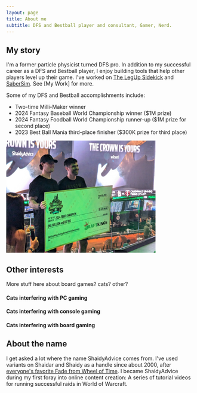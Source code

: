 ```yaml
---
layout: page
title: About me
subtitle: DFS and Bestball player and consultant, Gamer, Nerd.  
---
```

## My story
I'm a former particle physicist turned DFS pro. In addition to my successful career as a DFS and Bestball player, I enjoy building tools that help other players level up their game. I've worked on [The LegUp Sidekick](https://www.legendaryupside.com/sidekick/) and [SaberSim](https://www.sabersim.com/). See [My Work] for more. 

Some of my DFS and Bestball accomplishments include: 
- Two-time Milli-Maker winner
- 2024 Fantasy Baseball World Championship winner ($1M prize)
- 2024 Fantasy Foodball World Championship runner-up ($1M prize for second place)
- 2023 Best Ball Mania third-place finisher ($300K prize for third place)

<img src="assets/FBWC_2024.jpg" alt="My image" width="400">

## Other interests
More stuff here about board games? cats? other? 

#### Cats interfering with PC gaming

#### Cats interfering with console gaming

#### Cats interfering with board gaming


## About the name
I get asked a lot where the name ShaidyAdvice comes from. I've used variants on Shaidar and Shaidy as a handle since about 2000, after [everyone's favorite Fade from Wheel of Time](https://wot.fandom.com/wiki/Shaidar_Haran). I became ShaidyAdvice during my first foray into online content creation: A series of tutorial videos for running successful raids in World of Warcraft. 
